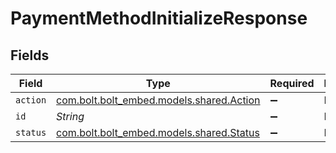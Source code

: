 # PaymentMethodInitializeResponse


## Fields

| Field                                                                     | Type                                                                      | Required                                                                  | Description                                                               | Example                                                                   |
| ------------------------------------------------------------------------- | ------------------------------------------------------------------------- | ------------------------------------------------------------------------- | ------------------------------------------------------------------------- | ------------------------------------------------------------------------- |
| `action`                                                                  | [com.bolt.bolt_embed.models.shared.Action](../../models/shared/Action.md) | :heavy_minus_sign:                                                        | N/A                                                                       |                                                                           |
| `id`                                                                      | *String*                                                                  | :heavy_minus_sign:                                                        | N/A                                                                       | id                                                                        |
| `status`                                                                  | [com.bolt.bolt_embed.models.shared.Status](../../models/shared/Status.md) | :heavy_minus_sign:                                                        | N/A                                                                       | awaiting_user_confirmation                                                |